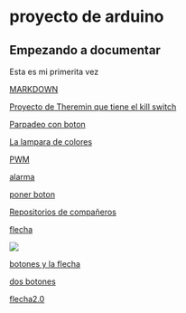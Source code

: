 # proyecto de arduino
## Empezando a documentar

Esta es mi primerita vez

[MARKDOWN](https://guides.github.com/pdfs/markdown-cheatsheet-online.pdf)

[Proyecto de Theremin que tiene el kill switch](https://github.com/marcoshens/arduinoo/blob/main/theremin.ino)

[Parpadeo con boton](https://github.com/marcoshens/arduinoo/blob/main/PWM1_arduino.ino)

[La lampara de colores](https://github.com/marcoshens/arduinoo/blob/main/L_MPARA_DE_VARIOS_COLORES_ARDUINO.ino)

[PWM](https://github.com/marcoshens/arduinoo/blob/main/PWM1_arduino.ino)

[alarma](https://github.com/marcoshens/arduinoo/blob/main/theremin.ino)

[poner boton](https://github.com/marcoshens/arduinoo/main/snippet_killswitch.cpp)

[Repositorios de compañeros](https://github.com/d-prieto/arduinoCourse#repositorios-de-alumnos)

[flecha](https://github.com/marcoshens/arduinoo/blob/main/felcha1.ino)

![](https://github.com/marcoshens/arduinoo/blob/main/IMG_6420.JPG)

[botones y la flecha](https://github.com/marcoshens/arduinoo/blob/main/botones_flecha.ino)

[dos botones](https://github.com/marcoshens/arduinoo/blob/main/dos_botones.ino)

[flecha2.0](https://github.com/marcoshens/arduinoo/blob/main/felcha2.0.ino)
